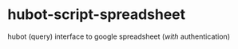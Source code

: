 hubot-script-spreadsheet
========================

hubot (query) interface to google spreadsheet (*with* authentication)
